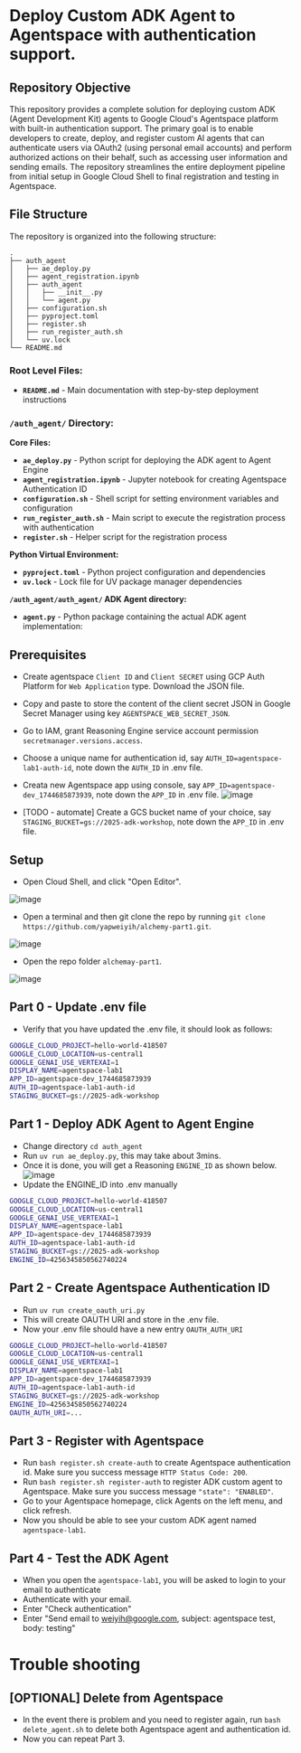 # Deploy Custom ADK Agent to Agentspace with authentication support.

## Repository Objective

This repository provides a complete solution for deploying custom ADK (Agent Development Kit) agents to Google Cloud's Agentspace platform with built-in authentication support. The primary goal is to enable developers to create, deploy, and register custom AI agents that can authenticate users via OAuth2 (using personal email accounts) and perform authorized actions on their behalf, such as accessing user information and sending emails. The repository streamlines the entire deployment pipeline from initial setup in Google Cloud Shell to final registration and testing in Agentspace.

## File Structure

The repository is organized into the following structure:
```text
.
├── auth_agent
│   ├── ae_deploy.py
│   ├── agent_registration.ipynb
│   ├── auth_agent
│   │   ├── __init__.py
│   │   └── agent.py
│   ├── configuration.sh
│   ├── pyproject.toml
│   ├── register.sh
│   ├── run_register_auth.sh
│   └── uv.lock
└── README.md
```

### Root Level Files:
- **`README.md`** - Main documentation with step-by-step deployment instructions

### `/auth_agent/` Directory:

**Core Files:**
- **`ae_deploy.py`** - Python script for deploying the ADK agent to Agent Engine
- **`agent_registration.ipynb`** - Jupyter notebook for creating Agentspace Authentication ID
- **`configuration.sh`** - Shell script for setting environment variables and configuration
- **`run_register_auth.sh`** - Main script to execute the registration process with authentication
- **`register.sh`** - Helper script for the registration process

**Python Virtual Environment:**
- **`pyproject.toml`** - Python project configuration and dependencies
- **`uv.lock`** - Lock file for UV package manager dependencies

**`/auth_agent/auth_agent/` ADK Agent directory:**
- **`agent.py`** - Python package containing the actual ADK agent implementation:


## Prerequisites
- Create agentspace `Client ID` and `Client SECRET` using GCP Auth Platform for `Web Application` type. Download the JSON file.

- Copy and paste to store the content of the client secret JSON in Google Secret Manager using key `AGENTSPACE_WEB_SECRET_JSON`.

- Go to IAM, grant Reasoning Engine service account permission `secretmanager.versions.access`.

- Choose a unique name for authentication id, say `AUTH_ID=agentspace-lab1-auth-id`, note down the `AUTH_ID` in .env file.

- Creata new Agentspace app using console, say `APP_ID=agentspace-dev_1744685873939`, note down the `APP_ID` in .env file.
![image](assets/app_id.png)

- [TODO - automate] Create a GCS bucket name of your choice, say `STAGING_BUCKET=gs://2025-adk-workshop`, note down the `APP_ID` in .env file.


## Setup
- Open Cloud Shell, and click "Open Editor".

![image](assets/cloudshell.png)

- Open a terminal and then git clone the repo by running `git clone https://github.com/yapweiyih/alchemy-part1.git`.

![image](assets/terminal.png)

- Open the repo folder `alchemay-part1`.

![image](assets/open_folder.png)

## Part 0 - Update .env file
- Verify that you have updated the .env file, it should look as follows:

```bash
GOOGLE_CLOUD_PROJECT=hello-world-418507
GOOGLE_CLOUD_LOCATION=us-central1
GOOGLE_GENAI_USE_VERTEXAI=1
DISPLAY_NAME=agentspace-lab1
APP_ID=agentspace-dev_1744685873939
AUTH_ID=agentspace-lab1-auth-id
STAGING_BUCKET=gs://2025-adk-workshop
```

## Part 1 - Deploy ADK Agent to Agent Engine
- Change directory `cd auth_agent`
- Run `uv run ae_deploy.py`, this may take about 3mins.
- Once it is done, you will get a Reasoning `ENGINE_ID` as shown below.
![image](assets/engine_id.png)
- Update the ENGINE_ID into .env manually
```bash
GOOGLE_CLOUD_PROJECT=hello-world-418507
GOOGLE_CLOUD_LOCATION=us-central1
GOOGLE_GENAI_USE_VERTEXAI=1
DISPLAY_NAME=agentspace-lab1
APP_ID=agentspace-dev_1744685873939
AUTH_ID=agentspace-lab1-auth-id
STAGING_BUCKET=gs://2025-adk-workshop
ENGINE_ID=4256345850562740224
```

## Part 2 - Create Agentspace Authentication ID
- Run `uv run create_oauth_uri.py`
- This will create OAUTH URI and store in the .env file.
- Now your .env file should have a new entry `OAUTH_AUTH_URI`

```bash
GOOGLE_CLOUD_PROJECT=hello-world-418507
GOOGLE_CLOUD_LOCATION=us-central1
GOOGLE_GENAI_USE_VERTEXAI=1
DISPLAY_NAME=agentspace-lab1
APP_ID=agentspace-dev_1744685873939
AUTH_ID=agentspace-lab1-auth-id
STAGING_BUCKET=gs://2025-adk-workshop
ENGINE_ID=4256345850562740224
OAUTH_AUTH_URI=...
```

## Part 3 - Register with Agentspace
- Run `bash register.sh create-auth` to create Agentspace authentication id. Make sure you success message `HTTP Status Code: 200`.
- Run `bash register.sh register-auth` to register ADK custom agent to Agentspace. Make sure you success message `"state": "ENABLED"`.
- Go to your Agentspace homepage, click Agents on the left menu, and click refresh.
- Now you should be able to see your custom ADK agent named `agentspace-lab1`.


## Part 4 - Test the ADK Agent
- When you open the `agentspace-lab1`, you will be asked to login to your email to authenticate
- Authenticate with your email.
- Enter "Check authentication"
- Enter "Send email to weiyih@google.com, subject: agentspace test, body: testing"


# Trouble shooting

## [OPTIONAL] Delete from Agentspace
- In the event there is problem and you need to register again, run `bash delete_agent.sh` to delete both Agentspace agent and authentication id.
- Now you can repeat Part 3.
